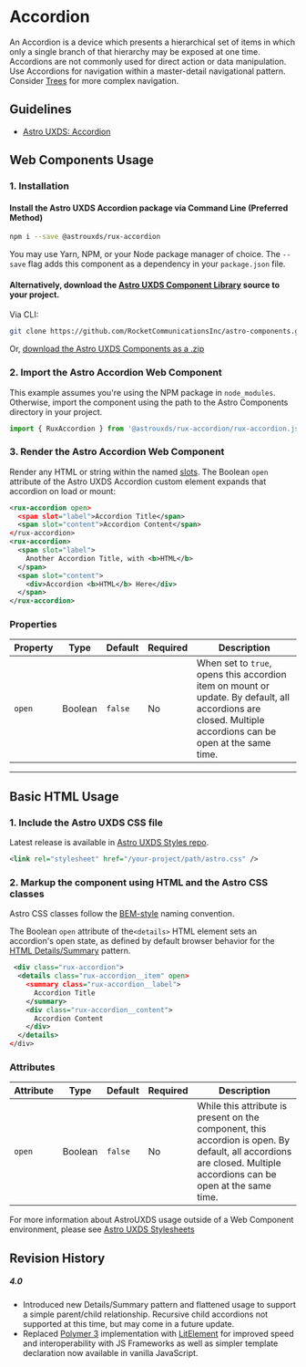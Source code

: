 # Accordion

An Accordion is a device which presents a hierarchical set of items in which only a single branch of that hierarchy may be exposed at one time. Accordions are not commonly used for direct action or data manipulation. Use Accordions for navigation within a master-detail navigational pattern. Consider [Trees](https://astrouxds.com/ui-components/tree) for more complex navigation.

## Guidelines

- [Astro UXDS: Accordion](http://www.astrouxds.com/ui-components/accordion)

## Web Components Usage

### 1. Installation

#### Install the Astro UXDS Accordion package via Command Line (Preferred Method)

```sh
npm i --save @astrouxds/rux-accordion
```

You may use Yarn, NPM, or your Node package manager of choice. The `--save` flag adds this component as a dependency in your `package.json` file.

#### **Alternatively**, download the [Astro UXDS Component Library](https://github.com/RocketCommunicationsInc/astro-components/archive/main.zip) source to your project.

Via CLI:

```sh
git clone https://github.com/RocketCommunicationsInc/astro-components.git
```

Or, [download the Astro UXDS Components as a .zip](https://github.com/RocketCommunicationsInc/astro-components/archive/main.zip)

### 2. Import the Astro Accordion Web Component

This example assumes you're using the NPM package in `node_modules`. Otherwise, import the component using the path to the Astro Components directory in your project.

```javascript
import { RuxAccordion } from '@astrouxds/rux-accordion/rux-accordion.js';
```

### 3. Render the Astro Accordion Web Component

Render any HTML or string within the named [slots](https://developer.mozilla.org/en-US/docs/Web/HTML/Element/slot).
The Boolean `open` attribute of the Astro UXDS Accordion custom element expands that accordion on load or mount:

```xml
<rux-accordion open>
  <span slot="label">Accordion Title</span>
  <span slot="content">Accordion Content</span>
</rux-accordion>
<rux-accordion>
  <span slot="label">
    Another Accordion Title, with <b>HTML</b>
  </span>
  <span slot="content">
    <div>Accordion <b>HTML</b> Here</div>
  </span>
</rux-accordion>
```

### Properties

| Property | Type    | Default | Required | Description                                                                                                                                                |
| -------- | ------- | ------- | -------- | ---------------------------------------------------------------------------------------------------------------------------------------------------------- |
| `open`   | Boolean | `false` | No       | When set to `true`, opens this accordion item on mount or update. By default, all accordions are closed. Multiple accordions can be open at the same time. |

---

## Basic HTML Usage

### 1. Include the Astro UXDS CSS file

Latest release is available in [Astro UXDS Styles repo](https://github.com/RocketCommunicationsInc/astro-components).

```xml
<link rel="stylesheet" href="/your-project/path/astro.css" />
```

### 2. Markup the component using HTML and the Astro CSS classes

Astro CSS classes follow the [BEM-style](http://getbem.com/introduction/) naming convention.

The Boolean `open` attribute of the`<details>` HTML element sets an accordion's open state, as defined by default browser behavior for the [HTML Details/Summary](https://developer.mozilla.org/en-US/docs/Web/HTML/Element/details) pattern.

```xml
 <div class="rux-accordion">
  <details class="rux-accordion__item" open>
    <summary class="rux-accordion__label">
      Accordion Title
    </summary>
    <div class="rux-accordion__content">
      Accordion Content
    </div>
  </details>
</div>
```

### Attributes

| Attribute | Type    | Default | Required | Description                                                                                                                                                        |
| --------- | ------- | ------- | -------- | ------------------------------------------------------------------------------------------------------------------------------------------------------------------ |
| `open`    | Boolean | `false` | No       | While this attribute is present on the component, this accordion is open. By default, all accordions are closed. Multiple accordions can be open at the same time. |

For more information about AstroUXDS usage outside of a Web Component environment, please see [Astro UXDS Stylesheets](https://bitbucket.org/rocketcom/astro-styles)

## Revision History

##### **4.0**

- Introduced new Details/Summary pattern and flattened usage to support a simple parent/child relationship. Recursive child accordions not supported at this time, but may come in a future update.
- Replaced [Polymer 3](https://www.polymer-project.org) implementation with [LitElement](https://lit-element.polymer-project.org/) for improved speed and interoperability with JS Frameworks as well as simpler template declaration now available in vanilla JavaScript.
